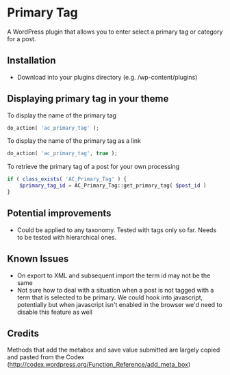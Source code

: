 Primary Tag
=================

A WordPress plugin that allows you to enter select a primary tag or category for a post.

## Installation

* Download into your plugins directory (e.g. /wp-content/plugins)

## Displaying primary tag in your theme

To display the name of the primary tag

```php
do_action( 'ac_primary_tag' );
```

To display the name of the primary tag as a link

```php
do_action( 'ac_primary_tag', true );
```

To retrieve the primary tag of a post for your own processing

```php
if ( class_exists( 'AC_Primary_Tag' ) {
	$primary_tag_id = AC_Primary_Tag::get_primary_tag( $post_id )
}
```

## Potential improvements

* Could be applied to any taxonomy. Tested with tags only so far. Needs to be tested with hierarchical ones.

## Known Issues

* On export to XML and subsequent import the term id may not be the same
* Not sure how to deal with a situation when a post is not tagged with a term that is selected to be primary. 
We could hook into javascript, potentially but when javascript isn't enabled in the browser we'd need to 
disable this feature as well

## Credits

Methods that add the metabox and save value submitted are largely copied and pasted from the Codex (http://codex.wordpress.org/Function_Reference/add_meta_box)